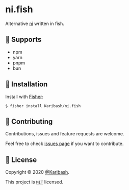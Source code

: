 # ni.fish

Alternative [ni](https://github.com/antfu/ni) written in fish.

## 🔧 Supports

- npm
- yarn
- pnpm
- bun

## 🚀 Installation

Install with [Fisher](https://github.com/jorgebucaran/fisher):

```
$ fisher install Karibash/ni.fish
```

## 🤝 Contributing

Contributions, issues and feature requests are welcome.

Feel free to check [issues page](https://github.com/Karibash/ni.fish/issues) if you want to contribute.

## 📝 License

Copyright © 2020 [@Karibash](https://twitter.com/karibash).

This project is [```MIT```](https://github.com/Karibash/ni.fish/blob/main/LICENSE) licensed.
